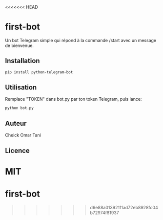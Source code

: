 <<<<<<< HEAD
# first-bot

Un bot Telegram simple qui répond à la commande /start avec un message de bienvenue.

## Installation

```bash
pip install python-telegram-bot
```

## Utilisation

Remplace "TOKEN" dans bot.py par ton token Telegram, puis lance:

```bash
python bot.py
```

## Auteur

Cheick Omar Tani

## Licence

MIT
=======
# first-bot
>>>>>>> d9e88a013921f1ad72eb8928fc04b72974f81937
